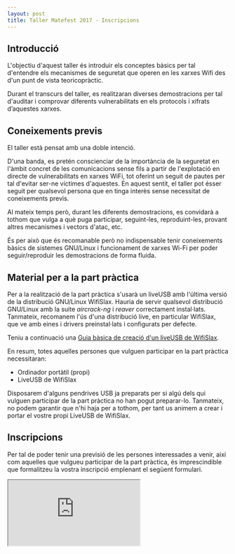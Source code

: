 ```yaml
---
layout: post
title: Taller Matefest 2017 - Inscripcions
---
```


## Introducció
L'objectiu d'aquest taller és introduir els conceptes bàsics per tal d'entendre els mecanismes de seguretat que operen en les xarxes Wifi des d'un punt de vista teoricopràctic.

Durant el transcurs del taller, es realitzaran diverses demostracions per tal d'auditar i comprovar diferents vulnerabilitats en els protocols i xifrats d’aquestes xarxes.

## Coneixements previs
El taller està pensat amb una doble intenció.

D'una banda, es pretén conscienciar de la importància de la seguretat en l'àmbit concret de les comunicacions sense fils a partir de l'explotació en directe de vulnerabilitats en xarxes WiFi, tot oferint un seguit de pautes per tal d'evitar ser-ne víctimes d'aquestes. En aquest sentit, el taller pot ésser seguit per qualsevol persona que en tinga interès sense necessitat de coneixements previs.

Al mateix temps però, durant les diferents demostracions, es convidarà a tothom que vulga a què puga participar, seguint-les, reproduint-les, provant altres mecanismes i vectors d'atac, etc.

És per això que és recomanable però no indispensable tenir coneixements bàsics de sistemes GNU/Linux i funcionament de xarxes Wi-Fi per poder seguir/reproduir les demostracions de forma fluida.

## Material per a la part pràctica
Per a la realització de la part pràctica s'usarà un liveUSB amb l'última versió de la distribució GNU/Linux WifiSlax. Hauria de servir qualsevol distribució GNU/Linux amb la suite *aircrack-ng* i *reaver* correctament instal·lats. Tanmateix, recomanem l'ús d'una distribució live, en particular WifiSlax, que ve amb eines i drivers preinstal·lats i configurats per defecte.

Teniu a continuació una [Guia bàsica de creació d'un liveUSB de WifiSlax](/LiveUSB-WifiSlax/).

En resum, totes aquelles persones que vulguen participar en la part pràctica necessitaran:
* Ordinador portàtil (propi)
* LiveUSB de WifiSlax

Disposarem d'alguns pendrives USB ja preparats per si algú dels qui vulguen participar de la part pràctica no han pogut preparar-lo. Tanmateix, no podem garantir que n'hi haja per a tothom, per tant us animem a crear i portar el vostre propi LiveUSB de WifiSlax.

## Inscripcions
Per tal de poder tenir una previsió de les persones interessades a venir, així com aquelles que vulgueu participar de la part pràctica, és imprescindible que formalitzeu la vostra inscripció emplenant el següent formulari.

<div class="embed-responsive embed-responsive-4by3">
  <iframe class="embed-responsive-item" src="https://docs.google.com/forms/d/e/1FAIpQLSdcYZj2-6k-wxX9WbK7Vn9R-DI9AWBDVlsEbVtptEUDOwxegw/viewform?embedded=true"></iframe>
</div>
